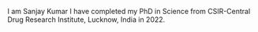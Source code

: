I am Sanjay Kumar
I have completed my PhD in Science from CSIR-Central Drug Research Institute, Lucknow, India in 2022.


<!---
sanjay9005/sanjay9005 is a ✨ special ✨ repository because its `README.md` (this file) appears on your GitHub profile.
You can click the Preview link to take a look at your changes.
--->

